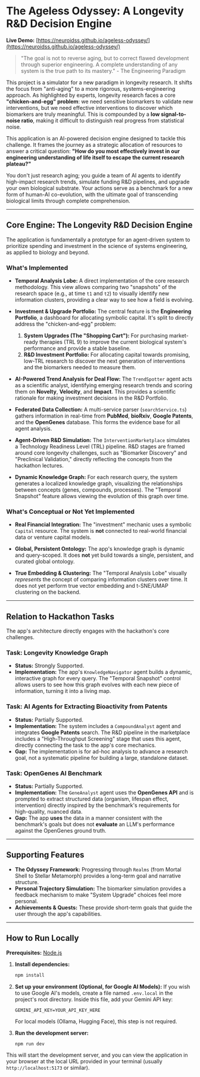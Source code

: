 # The Ageless Odyssey: A Longevity R&D Decision Engine

**Live Demo:** [https://neuroidss.github.io/ageless-odyssey/](https://neuroidss.github.io/ageless-odyssey/)

> "The goal is not to reverse aging, but to correct flawed development through superior engineering. A complete understanding of any system is the true path to its mastery." - The Engineering Paradigm

This project is a simulator for a new paradigm in longevity research. It shifts the focus from "anti-aging" to a more rigorous, systems-engineering approach. As highlighted by experts, longevity research faces a core **"chicken-and-egg" problem**: we need sensitive biomarkers to validate new interventions, but we need effective interventions to discover which biomarkers are truly meaningful. This is compounded by a **low signal-to-noise ratio**, making it difficult to distinguish real progress from statistical noise.

This application is an AI-powered decision engine designed to tackle this challenge. It frames the journey as a strategic allocation of resources to answer a critical question: **"How do you most effectively invest in our engineering understanding of life itself to escape the current research plateau?"**

You don't just research aging; you guide a team of AI agents to identify high-impact research trends, simulate funding R&D pipelines, and upgrade your own biological substrate. Your actions serve as a benchmark for a new form of human-AI co-evolution, with the ultimate goal of transcending biological limits through complete comprehension.

---

## Core Engine: The Longevity R&D Decision Engine

The application is fundamentally a prototype for an agent-driven system to prioritize spending and investment in the science of systems engineering, as applied to biology and beyond.

### What's Implemented

*   **Temporal Analysis Lobe:** A direct implementation of the core research methodology. This view allows comparing two "snapshots" of the research space (e.g., at time `t1` and `t2`) to visually identify new information clusters, providing a clear way to see how a field is evolving.

*   **Investment & Upgrade Portfolio:** The central feature is the **Engineering Portfolio**, a dashboard for allocating symbolic capital. It's split to directly address the "chicken-and-egg" problem:
    1.  **System Upgrades (The "Shopping Cart"):** For purchasing market-ready therapies (TRL 9) to improve the current biological system's performance and provide a stable baseline.
    2.  **R&D Investment Portfolio:** For allocating capital towards promising, low-TRL research to discover the next generation of interventions and the biomarkers needed to measure them.

*   **AI-Powered Trend Analysis for Deal Flow:** The `TrendSpotter` agent acts as a scientific analyst, identifying emerging research trends and scoring them on **Novelty**, **Velocity**, and **Impact**. This provides a scientific rationale for making investment decisions in the R&D Portfolio.

*   **Federated Data Collection:** A multi-service parser (`searchService.ts`) gathers information in real-time from **PubMed**, **bioRxiv**, **Google Patents**, and the **OpenGenes** database. This forms the evidence base for all agent analysis.

*   **Agent-Driven R&D Simulation:** The `InterventionMarketplace` simulates a Technology Readiness Level (TRL) pipeline. R&D stages are framed around core longevity challenges, such as "Biomarker Discovery" and "Preclinical Validation," directly reflecting the concepts from the hackathon lectures.

*   **Dynamic Knowledge Graph:** For each research query, the system generates a localized knowledge graph, visualizing the relationships between concepts (genes, compounds, processes). The "Temporal Snapshot" feature allows viewing the evolution of this graph over time.

### What's Conceptual or Not Yet Implemented

*   **Real Financial Integration:** The "investment" mechanic uses a symbolic `Capital` resource. The system is **not** connected to real-world financial data or venture capital models.

*   **Global, Persistent Ontology:** The app's knowledge graph is dynamic and query-scoped. It does **not** yet build towards a single, persistent, and curated global ontology.

*   **True Embedding & Clustering:** The "Temporal Analysis Lobe" visually *represents* the concept of comparing information clusters over time. It does not yet perform true vector embedding and t-SNE/UMAP clustering on the backend.

---

## Relation to Hackathon Tasks

The app's architecture directly engages with the hackathon's core challenges.

### Task: Longevity Knowledge Graph

*   **Status:** Strongly Supported.
*   **Implementation:** The app's `KnowledgeNavigator` agent builds a dynamic, interactive graph for every query. The "Temporal Snapshot" control allows users to see how this graph evolves with each new piece of information, turning it into a living map.

### Task: AI Agents for Extracting Bioactivity from Patents

*   **Status:** Partially Supported.
*   **Implementation:** The system includes a `CompoundAnalyst` agent and integrates **Google Patents** search. The R&D pipeline in the marketplace includes a "High-Throughput Screening" stage that uses this agent, directly connecting the task to the app's core mechanics.
*   **Gap:** The implementation is for ad-hoc analysis to advance a research goal, not a systematic pipeline for building a large, standalone dataset.

### Task: OpenGenes AI Benchmark

*   **Status:** Partially Supported.
*   **Implementation:** The `GeneAnalyst` agent uses the **OpenGenes API** and is prompted to extract structured data (organism, lifespan effect, intervention) directly inspired by the benchmark's requirements for high-quality, nuanced data.
*   **Gap:** The app **uses** the data in a manner consistent with the benchmark's goals but does not **evaluate** an LLM's performance against the OpenGenes ground truth.

---

## Supporting Features

*   **The Odyssey Framework:** Progressing through `Realms` (from Mortal Shell to Stellar Metamorph) provides a long-term goal and narrative structure.
*   **Personal Trajectory Simulation:** The biomarker simulation provides a feedback mechanism to make "System Upgrade" choices feel more personal.
*   **Achievements & Quests:** These provide short-term goals that guide the user through the app's capabilities.

---

## How to Run Locally

**Prerequisites:** [Node.js](https://nodejs.org/)

1.  **Install dependencies:**
    ```bash
    npm install
    ```
2.  **Set up your environment (Optional, for Google AI Models):**
    If you wish to use Google AI's models, create a file named `.env.local` in the project's root directory. Inside this file, add your Gemini API key:
    ```
    GEMINI_API_KEY=YOUR_API_KEY_HERE
    ```
    For local models (Ollama, Hugging Face), this step is not required.

3.  **Run the development server:**
    ```bash
    npm run dev
    ```
This will start the development server, and you can view the application in your browser at the local URL provided in your terminal (usually `http://localhost:5173` or similar).
